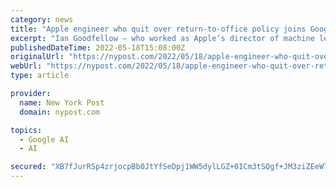 ```yaml
---
category: news
title: "Apple engineer who quit over return-to-office policy joins Google"
excerpt: "Ian Goodfellow — who worked as Apple’s director of machine learning until he resigned in early May — is joining Google’s DeepMind division as a contributor, Bloomberg reported."
publishedDateTime: 2022-05-18T15:08:00Z
originalUrl: "https://nypost.com/2022/05/18/apple-engineer-who-quit-over-return-to-office-policy-joins-google/"
webUrl: "https://nypost.com/2022/05/18/apple-engineer-who-quit-over-return-to-office-policy-joins-google/"
type: article

provider:
  name: New York Post
  domain: nypost.com

topics:
  - Google AI
  - AI

secured: "XB7fJurRSp4zrjocpBb0JtYfSeDpj1WW5dylLGZ+0ICm3tSQgf+JM3ziZEeWT7pJwcN2axlOdHtOed4C15n3vGG5qgdi8dXDTwp1QounWWanB9azEC7l8ArFS1F14txKTQhDDG5jgB6Sdo2oilT4ikHVeEVyX7FqOIKCKVzZ5r9YyWuI0iUGZZThigu0TgaR0yvpsvxZcmtSnoIpWhPvwWYKc0G5aBlssu+Mdshq7zJpqXU9lhG4j29U5dhfb+E8w4NxXdwgLgRFbn49jmuPE99wgIKOByAWaB+pfoHm94IL3ezUA8GF7LT/Qyc5fyL9ogFDO+VDFMUYu/W+4zNap8/aK+WSmTaOdtUeMdisuD4=;TxAGNHH0bOa0hpVziKeuNA=="
---
```


